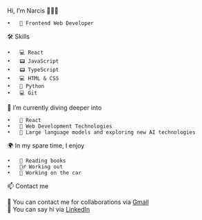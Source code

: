 
Hi, I’m Narcis 👋👋👋

	•	🏢 Frontend Web Developer

🛠 Skills

	•	💻 React
	•	📟 JavaScript
	•	📟 TypeScript
	•	💻 HTML & CSS
	•	📙 Python
	•	💻 Git

🧠 I’m currently diving deeper into

	•	🚀 React
	•	🚀 Web Development Technologies
	•	🚀 Large language models and exploring new AI technologies

🌍 In my spare time, I enjoy

	•	📒 Reading books
	•	🏋️‍♂️ Working out
	•	🚗 Working on the car

📫 Contact me

📧 You can contact me for collaborations via [Gmail](https://mail.google.com/mail/?view=cm&fs=1&to=narcis.gusa@gmail.com)  
📮 You can say hi via [LinkedIn](https://www.linkedin.com/in/narcis-gusa/) 
